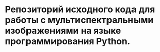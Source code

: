 # Репозиторий исходного кода для работы с мультиспектральными изображениями на языке программирования Python.
 
